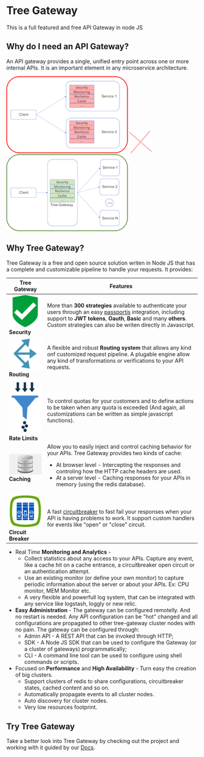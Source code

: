 # Tree Gateway
This is a full featured and free API Gateway in node JS

## Why do I need an API Gateway?

An API gateway provides a single, unified entry point across one or more internal APIs. It is an important element in any microservice architecture.

![No Gateway](images/no-gateway.png) ![Versus](images/versus.png) ![Tree Gateway](images/gateway.png)


## Why Tree Gateway?

Tree Gateway is a free and open source solution writen in Node JS that has a complete and customizable pipeline to handle your requests.
It provides:

|Tree Gateway  | Features |
| --| --| 
|![Authentication](images/security.png) <br/>**Security** | More than **300 strategies** available to authenticate your users through an easy [passportjs](http://passportjs.org/) integration, including support to **JWT tokens**, **Oauth**, **Basic** and many **others**. Custom strategies can also be writen directly in Javascript.|
| ![Routing](images/routing.png) <br/>**Routing** | A flexible and robust **Routing system** that allows any kind onf customized request pipeline. A plugable engine allow any kind of transformations or verifications to your API requests.| 
| ![Rate Limit](images/throttling.png) <br/>**Rate Limits** | To control quotas for your customers and to define actions to be taken when any quota is exceeded (And again, all customizations can be written as simple javascript functions).| 
| ![Cache](images/cache.jpg) <br/>**Caching** | Allow you to easily inject and control caching behavior for your APIs. Tree Gateway provides two kinds of cache:<ul><li>At browser level - Intercepting the responses and controling how the HTTP cache headers are used.</li><li>At a server level - Caching responses for your APIs in memory (using the redis database).</li></ul>| 
| ![Circuit Breaker](images/circuitbreaker.png) <br/>**Circuit Breaker** | A fast [circuitbreaker](https://martinfowler.com/bliki/CircuitBreaker.html) to fast fail your responses when your API is having problems to work. It support custom handlers for events like "open" or "close" circuit.| 


  - Real Time **Monitoring and Analytics** - 
    - Collect statistics about any access to your APIs. Capture any event, like a cache hit on a cache entrance, a circuitbreaker open circuit or an authentication attempt.
    - Use an existing monitor (or define your own monitor) to capture periodic information about the server or about your APIs. Ex: CPU monitor, MEM Monitor etc.
    - A very flexible and powerfull log system, that can be integrated with any service like logstash, loggly or new relic.
  - **Easy Administration** - The gateway can be configured remotelly. And no restart is needed. Any API configuration can be "hot" changed and all configurations are propagated to other tree-gateway cluster nodes with no pain. The gateway can be configured through:
    - Admin API - A REST API that can be invoked through HTTP;
    - SDK - A Node JS SDK that can be used to configure the Gateway (or a cluster of gateways) programmatically;
    - CLI - A command line tool can be used to configure using shell commands or scripts.
  - Focused on **Performance** and **High Availability** - Turn easy the creation of big clusters.
    - Support clusters of redis to share configurations, circuitbreaker states, cached content and so on.
    - Automatically propagate events to all cluster nodes.
    - Auto discovery for cluster nodes.
    - Very low resources footprint.

## Try Tree Gateway

Take a better look into Tree Gateway by checking out the project and working with it guided by our [Docs](https://github.com/Leanty/tree-gateway/wiki).